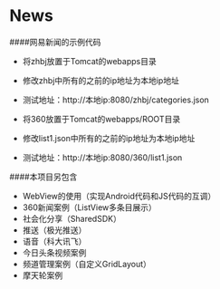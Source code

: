 # News
####网易新闻的示例代码
* 将zhbj放置于Tomcat的webapps目录
* 修改zhbj中所有的之前的ip地址为本地ip地址
* 测试地址：http://本地ip:8080/zhbj/categories.json

* 将360放置于Tomcat的webapps/ROOT目录
* 修改list1.json中所有的之前的ip地址为本地ip地址
* 测试地址：http://本地ip:8080/360/list1.json

####本项目另包含
* WebView的使用（实现Android代码和JS代码的互调）
* 360新闻案例（ListView多条目展示）
* 社会化分享（SharedSDK）
* 推送（极光推送）
* 语音（科大讯飞）
* 今日头条视频案例
* 频道管理案例（自定义GridLayout）
* 摩天轮案例